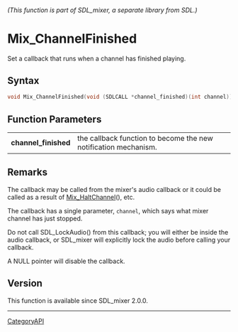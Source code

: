 ###### (This function is part of SDL_mixer, a separate library from SDL.)
# Mix_ChannelFinished

Set a callback that runs when a channel has finished playing.

## Syntax

```c
void Mix_ChannelFinished(void (SDLCALL *channel_finished)(int channel));

```

## Function Parameters

|                          |                                                                 |
| ------------------------ | --------------------------------------------------------------- |
| **channel_finished**     | the callback function to become the new notification mechanism. |

## Remarks

The callback may be called from the mixer's audio callback or it could be
called as a result of [Mix_HaltChannel](Mix_HaltChannel.md)(), etc.

The callback has a single parameter, `channel`, which says what mixer
channel has just stopped.

Do not call SDL_LockAudio() from this callback; you will either be inside
the audio callback, or SDL_mixer will explicitly lock the audio before
calling your callback.

A NULL pointer will disable the callback.

## Version

This function is available since SDL_mixer 2.0.0.

----
[CategoryAPI](CategoryAPI.md)
